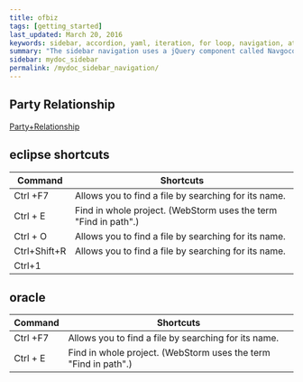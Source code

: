```yaml
---
title: ofbiz
tags: [getting_started]
last_updated: March 20, 2016
keywords: sidebar, accordion, yaml, iteration, for loop, navigation, attributes, conditional filtering
summary: "The sidebar navigation uses a jQuery component called Navgoco. The sidebar is a somewhat complex part of the theme that remembers your current page, highlights the active item, stays in a fixed position on the page, and more. This page explains a bit about how the sidebar was put together."
sidebar: mydoc_sidebar
permalink: /mydoc_sidebar_navigation/
---
```


## Party Relationship

[Party+Relationship](https://cwiki.apache.org/confluence/display/OFBIZ/Party+Relationship)

## eclipse shortcuts

|Command | Shortcuts |
|-------|--------|
| Ctrl +F7 | Allows you to find a file by searching for its name. |
| Ctrl + E | Find in whole project. (WebStorm uses the term "Find in path".) |
| Ctrl + O | Allows you to find a file by searching for its name. |
| Ctrl+Shift+R  | Allows you to find a file by searching for its name. |
| Ctrl+1  |  |

## oracle

|Command | Shortcuts |
|-------|--------|
| Ctrl +F7 | Allows you to find a file by searching for its name. |
| Ctrl + E | Find in whole project. (WebStorm uses the term "Find in path".) |

